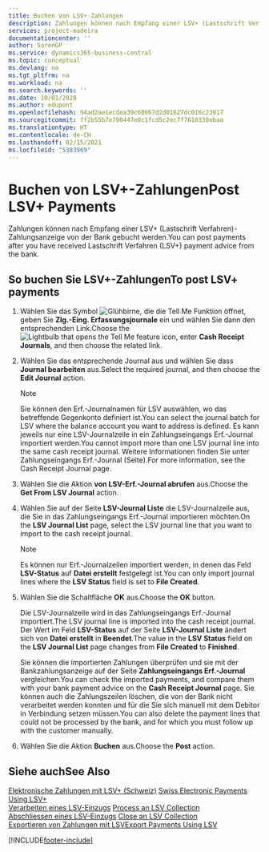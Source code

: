 ```yaml
---
title: Buchen von LSV+-Zahlungen
description: Zahlungen können nach Empfang einer LSV+ (Lastschrift Verfahren)-Zahlungsanzeige von der Bank gebucht werden.
services: project-madeira
documentationcenter: ''
author: SorenGP
ms.service: dynamics365-business-central
ms.topic: conceptual
ms.devlang: na
ms.tgt_pltfrm: na
ms.workload: na
ms.search.keywords: ''
ms.date: 10/01/2020
ms.author: edupont
ms.openlocfilehash: 94ad2ae1ecdea39c60667d2d01627dc016c23917
ms.sourcegitcommit: ff2b55b7e790447e0c1fcd5c2ec7f7610338ebaa
ms.translationtype: HT
ms.contentlocale: de-CH
ms.lasthandoff: 02/15/2021
ms.locfileid: "5383969"
---
```

# <a name="post-lsv-payments"></a><span data-ttu-id="cbd80-103">Buchen von LSV+-Zahlungen</span><span class="sxs-lookup"><span data-stu-id="cbd80-103">Post LSV+ Payments</span></span>
<span data-ttu-id="cbd80-104">Zahlungen können nach Empfang einer LSV+ (Lastschrift Verfahren)-Zahlungsanzeige von der Bank gebucht werden.</span><span class="sxs-lookup"><span data-stu-id="cbd80-104">You can post payments after you have received Lastschrift Verfahren (LSV+) payment advice from the bank.</span></span>  

## <a name="to-post-lsv-payments"></a><span data-ttu-id="cbd80-105">So buchen Sie LSV+-Zahlungen</span><span class="sxs-lookup"><span data-stu-id="cbd80-105">To post LSV+ payments</span></span>  

1.  <span data-ttu-id="cbd80-106">Wählen Sie das Symbol ![Glühbirne, die die Tell Me Funktion öffnet](../../media/ui-search/search_small.png "Tell Me-Funktion"), geben Sie **Zlg.-Eing. Erfassungsjournale** ein und wählen Sie dann den entsprechenden Link.</span><span class="sxs-lookup"><span data-stu-id="cbd80-106">Choose the ![Lightbulb that opens the Tell Me feature](../../media/ui-search/search_small.png "Tell me what you want to do") icon, enter **Cash Receipt Journals**, and then choose the related link.</span></span>  
2.  <span data-ttu-id="cbd80-107">Wählen Sie das entsprechende Journal aus und wählen Sie dass **Journal bearbeiten** aus.</span><span class="sxs-lookup"><span data-stu-id="cbd80-107">Select the required journal, and then choose the **Edit Journal** action.</span></span>  

    > [!NOTE]  
    >  <span data-ttu-id="cbd80-108">Sie können den Erf.-Journalnamen für LSV auswählen, wo das betreffende Gegenkonto definiert ist.</span><span class="sxs-lookup"><span data-stu-id="cbd80-108">You can select the journal batch for LSV where the balance account you want to address is defined.</span></span> <span data-ttu-id="cbd80-109">Es kann jeweils nur eine LSV-Journalzeile in ein Zahlungseingangs Erf.-Journal importiert werden.</span><span class="sxs-lookup"><span data-stu-id="cbd80-109">You cannot import more than one LSV journal line into the same cash receipt journal.</span></span> <span data-ttu-id="cbd80-110">Weitere Informationen finden Sie unter Zahlungseingangs Erf.-Journal (Seite).</span><span class="sxs-lookup"><span data-stu-id="cbd80-110">For more information, see the Cash Receipt Journal page.</span></span>  

3.  <span data-ttu-id="cbd80-111">Wählen Sie die Aktion **von LSV-Erf.-Journal abrufen** aus.</span><span class="sxs-lookup"><span data-stu-id="cbd80-111">Choose the **Get From LSV Journal** action.</span></span>  
4.  <span data-ttu-id="cbd80-112">Wählen Sie auf der Seite **LSV-Journal Liste** die LSV-Journalzeile aus, die Sie in das Zahlungseingangs Erf.-Journal importieren möchten.</span><span class="sxs-lookup"><span data-stu-id="cbd80-112">On the **LSV Journal List** page, select the LSV journal line that you want to import to the cash receipt journal.</span></span>  

    > [!NOTE]  
    >  <span data-ttu-id="cbd80-113">Es können nur Erf.-Journalzeilen importiert werden, in denen das Feld **LSV-Status** auf **Datei erstellt** festgelegt ist.</span><span class="sxs-lookup"><span data-stu-id="cbd80-113">You can only import journal lines where the **LSV Status** field is set to **File Created**.</span></span>  

5.  <span data-ttu-id="cbd80-114">Wählen Sie die Schaltfläche **OK** aus.</span><span class="sxs-lookup"><span data-stu-id="cbd80-114">Choose the **OK** button.</span></span>  

    <span data-ttu-id="cbd80-115">Die LSV-Journalzeile wird in das Zahlungseingangs Erf.-Journal importiert.</span><span class="sxs-lookup"><span data-stu-id="cbd80-115">The LSV journal line is imported into the cash receipt journal.</span></span> <span data-ttu-id="cbd80-116">Der Wert im Feld **LSV-Status** auf der Seite **LSV-Journal Liste** ändert sich von **Datei erstellt** in **Beendet**.</span><span class="sxs-lookup"><span data-stu-id="cbd80-116">The value in the **LSV Status** field on the **LSV Journal List** page changes from **File Created** to **Finished**.</span></span>  

    <span data-ttu-id="cbd80-117">Sie können die importierten Zahlungen überprüfen und sie mit der Bankzahlungsanzeige auf der Seite **Zahlungseingangs Erf.-Journal** vergleichen.</span><span class="sxs-lookup"><span data-stu-id="cbd80-117">You can check the imported payments, and compare them with your bank payment advice on the **Cash Receipt Journal** page.</span></span> <span data-ttu-id="cbd80-118">Sie können auch die Zahlungszeilen löschen, die von der Bank nicht verarbeitet werden konnten und für die Sie sich manuell mit dem Debitor in Verbindung setzen müssen.</span><span class="sxs-lookup"><span data-stu-id="cbd80-118">You can also delete the payment lines that could not be processed by the bank, and for which you must follow up with the customer manually.</span></span>  

6.  <span data-ttu-id="cbd80-119">Wählen Sie die Aktion **Buchen** aus.</span><span class="sxs-lookup"><span data-stu-id="cbd80-119">Choose the **Post** action.</span></span>  

## <a name="see-also"></a><span data-ttu-id="cbd80-120">Siehe auch</span><span class="sxs-lookup"><span data-stu-id="cbd80-120">See Also</span></span>  
 <span data-ttu-id="cbd80-121">[Elektronische Zahlungen mit LSV+ (Schweiz)](swiss-electronic-payments-using-lsv-.md) </span><span class="sxs-lookup"><span data-stu-id="cbd80-121">[Swiss Electronic Payments Using LSV+](swiss-electronic-payments-using-lsv-.md) </span></span>  
 <span data-ttu-id="cbd80-122">[Verarbeiten eines LSV-Einzugs](how-to-process-an-lsv-collection.md) </span><span class="sxs-lookup"><span data-stu-id="cbd80-122">[Process an LSV Collection](how-to-process-an-lsv-collection.md) </span></span>  
 <span data-ttu-id="cbd80-123">[Abschliessen eines LSV-Einzugs](how-to-close-an-lsv-collection.md) </span><span class="sxs-lookup"><span data-stu-id="cbd80-123">[Close an LSV Collection](how-to-close-an-lsv-collection.md) </span></span>  
 [<span data-ttu-id="cbd80-124">Exportieren von Zahlungen mit LSV</span><span class="sxs-lookup"><span data-stu-id="cbd80-124">Export Payments Using LSV</span></span>](how-to-export-payments-using-lsv.md) 


[!INCLUDE[footer-include](../../includes/footer-banner.md)]